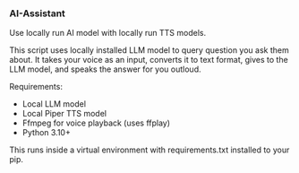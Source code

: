 ### AI-Assistant ###

Use locally run AI model with locally run TTS models.

This script uses locally installed LLM model to query question you ask them about.
It takes your voice as an input, converts it to text format, gives to the LLM model, and speaks the answer for you outloud.

Requirements:
- Local LLM model
- Local Piper TTS model
- Ffmpeg for voice playback (uses ffplay)
- Python 3.10+

This runs inside a virtual environment with requirements.txt installed to your pip.
